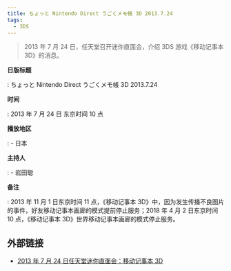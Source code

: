 ```yaml
---
title: ちょっと Nintendo Direct うごくメモ帳 3D 2013.7.24	
tags:
  - 3DS
---
```


> 2013 年 7 月 24 日，任天堂召开迷你直面会，介绍 3DS 游戏《移动记事本 3D》的消息。

**日版标题**

:   ちょっと Nintendo Direct うごくメモ帳 3D 2013.7.24	

**时间**

:   2013 年 7 月 24 日 东京时间 10 点

**播放地区**

:   - 日本

**主持人**

:   - 岩田聪

**备注**

:   2013 年 11 月 1 日东京时间 11 点，《移动记事本 3D》中，因为发生传播不良图片的事件，好友移动记事本画廊的模式提前停止服务；2018 年 4 月 2 日东京时间 10 点，《移动记事本 3D》世界移动记事本画廊的模式停止服务。

## 外部链接

- [2013 年 7 月 24 日任天堂迷你直面会：移动记事本 3D](https://www.bilibili.com/video/BV19g4y1z74S/)
